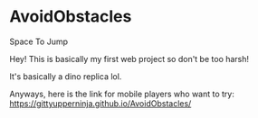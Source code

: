 # AvoidObstacles
Space To Jump

Hey! This is basically my first web project so don't be too harsh!

It's basically a dino replica lol. 

Anyways, here is the link for mobile players who want to try:
https://gittyupperninja.github.io/AvoidObstacles/
